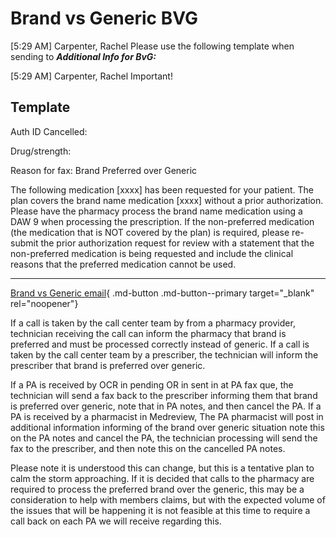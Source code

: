 #  Brand vs Generic BVG

[5:29 AM] Carpenter, Rachel
 Please use the following template when sending to ***Additional Info for BvG:***


[5:29 AM] Carpenter, Rachel
Important!
## Template
Auth ID Cancelled:

Drug/strength:

Reason for fax: Brand Preferred over Generic

The following medication [xxxx] has been requested for your patient. The plan covers the brand name medication [xxxx] without a prior authorization. Please have the pharmacy process the brand name medication using a DAW 9 when processing the prescription. If the non-preferred medication (the medication that is NOT covered by the plan) is required, please re-submit the prior authorization request for review with a statement that the non-preferred medication is being requested and include the clinical reasons that the preferred medication cannot be used.

_________________________________________________________

[Brand vs Generic email](https://mygainwell-my.sharepoint.com/:u:/r/personal/christopher_nguyen_gainwelltechnologies_com/Documents/Evergreen/Emails/Brand%20over%20Generic.msg?csf=1&web=1&e=Gs3e9a){ .md-button .md-button--primary target="_blank" rel="noopener"}

If a call is taken by the call center team by from a pharmacy provider, technician receiving the call can inform the pharmacy that brand is preferred and must be processed correctly instead of generic.
If a call is taken by the call center team by a prescriber, the technician will inform the prescriber that brand is preferred over generic.
 
If a PA is received by OCR in pending OR in sent in at PA fax que, the technician will send a fax back to the prescriber informing them that brand is preferred over generic, note that in PA notes, and then cancel the PA.
If a PA is received by a pharmacist in Medreview, The PA pharmacist will post in additional information informing of the brand over generic situation note this on the PA notes and cancel the PA, the technician processing will send the fax to the prescriber, and then note this on the cancelled PA notes.
 
Please note it is understood this can change, but this is a tentative plan to calm the storm approaching.
If it is decided that calls to the pharmacy are required to process the preferred brand over the generic, this may be a consideration to help with members claims, but with the expected volume of the issues that will be happening it is not feasible at this time to require a call back on each PA we will receive regarding this.

